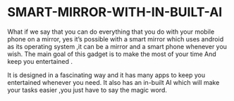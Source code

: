 # SMART-MIRROR-WITH-IN-BUILT-AI

What if we say that you can do everything that you do with your mobile phone on a mirror, yes it’s possible with a smart mirror which uses android as its operating system ,it can be a mirror and a smart phone whenever you wish. The main goal of this gadget is to make the most of your time And keep you entertained .

It is designed in a fascinating way and it has many apps to keep you entertained whenever you need. It also has an in-built AI which will make your tasks easier ,you just have to say the 
magic word.

